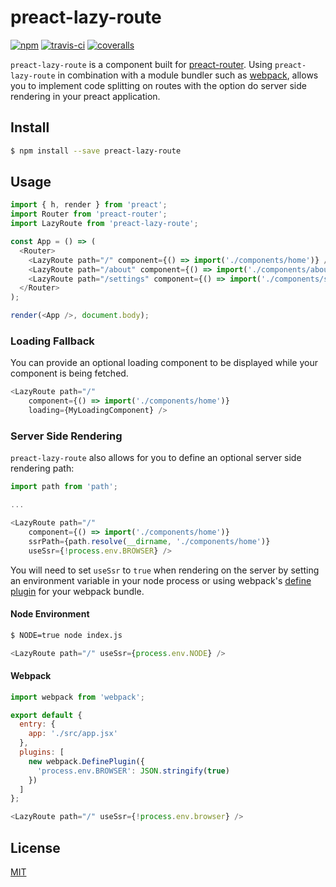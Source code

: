 # preact-lazy-route

[![npm](https://img.shields.io/npm/v/preact-lazy-route.svg?style=flat)](https://www.npmjs.com/package/preact-lazy-route)
[![travis-ci](https://travis-ci.org/scurker/preact-lazy-route.svg)](https://travis-ci.org/scurker/preact-lazy-route)
[![coveralls](https://coveralls.io/repos/github/scurker/preact-lazy-route/badge.svg?branch=master)](https://coveralls.io/github/scurker/preact-lazy-route?branch=master)

`preact-lazy-route` is a component built for [preact-router](https://github.com/developit/preact-router). Using `preact-lazy-route` in combination with a module bundler such as [webpack](https://webpack.github.io/), allows you to implement code splitting on routes with the option do server side rendering in your preact application.

## Install

```bash
$ npm install --save preact-lazy-route
```

## Usage

```js
import { h, render } from 'preact';
import Router from 'preact-router';
import LazyRoute from 'preact-lazy-route';

const App = () => (
  <Router>
    <LazyRoute path="/" component={() => import('./components/home')} />
    <LazyRoute path="/about" component={() => import('./components/about')} />
    <LazyRoute path="/settings" component={() => import('./components/settings')} />
  </Router>
);

render(<App />, document.body);
```

### Loading Fallback

You can provide an optional loading component to be displayed while your component is being fetched.

```js
<LazyRoute path="/"
    component={() => import('./components/home')}
    loading={MyLoadingComponent} />
```

### Server Side Rendering

`preact-lazy-route` also allows for you to define an optional server side rendering path:

```js
import path from 'path';

...

<LazyRoute path="/"
    component={() => import('./components/home')}
    ssrPath={path.resolve(__dirname, './components/home')}
    useSsr={!process.env.BROWSER} />
```

You will need to set `useSsr` to `true` when rendering on the server by setting an environment variable in your node process or using webpack's [define plugin](https://webpack.js.org/plugins) for your webpack bundle.

#### Node Environment

```bash
$ NODE=true node index.js
```

```js
<LazyRoute path="/" useSsr={process.env.NODE} />
```

#### Webpack

```js
import webpack from 'webpack';

export default {
  entry: {
    app: './src/app.jsx'
  },
  plugins: [
    new webpack.DefinePlugin({
      'process.env.BROWSER': JSON.stringify(true)
    })
  ]
};
```

```js
<LazyRoute path="/" useSsr={!process.env.browser} />
```

## License

[MIT](/license)
